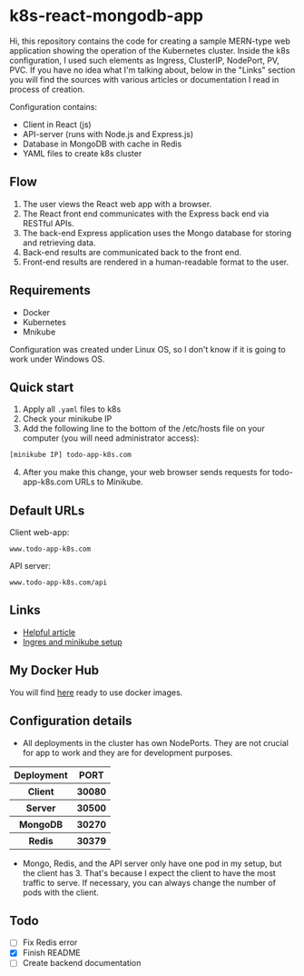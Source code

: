 # k8s-react-mongodb-app

Hi,
this repository contains the code for creating a sample MERN-type web application showing the operation of the Kubernetes cluster. Inside the k8s configuration, I used such elements as Ingress, ClusterIP, NodePort, PV, PVC. If you have no idea what I'm talking about, below in the "Links" section you will find the sources with various articles or documentation I read in process of creation.

Configuration contains:

- Client in React (js)
- API-server (runs with Node.js and Express.js)
- Database in MongoDB with cache in Redis
- YAML files to create k8s cluster

## Flow

1. The user views the React web app with a browser.
2. The React front end communicates with the Express back end via RESTful APIs.
3. The back-end Express application uses the Mongo database for storing and retrieving data.
4. Back-end results are communicated back to the front end.
5. Front-end results are rendered in a human-readable format to the user.

## Requirements

- Docker
- Kubernetes
- Mnikube

Configuration was created under Linux OS, so I don't know if it is going to work under Windows OS.

## Quick start

1. Apply all `.yaml` files to k8s
2. Check your minikube IP
3. Add the following line to the bottom of the /etc/hosts file on your computer (you will need administrator access):

  ```bash
  [minikube IP] todo-app-k8s.com
  ```
  
4. After you make this change, your web browser sends requests for todo-app-k8s.com URLs to Minikube.

## Default URLs

Client web-app:

```text
www.todo-app-k8s.com
```

API server:

```text
www.todo-app-k8s.com/api
```

## Links

- [Helpful article](https://l.facebook.com/l.php?u=https%3A%2F%2Fgithub.com%2Freact-static%2Freact-static%2Fdiscussions%2F1465%3Ffbclid%3DIwAR2gbS7yDgDT8G92iIXwA_BenD9wYDPq3k4b_6teIAy3Bnty3IBbB2GDdg4&h=AT0I0KHHzEbTPp-gCeikGkzl09qVRsZyPntJbpAtNdR7ws3PB0ARQ_Z7ZwA3hs43I-PUu0U6ns30jDGpC2YavukwYwbbq1Lz2RsBEcSa9YZeMwfQC9lkjEfZEmT3bQ)
- [Ingres and minikube setup](https://kubernetes.io/docs/tasks/access-application-cluster/ingress-minikube/)

## My Docker Hub

You will find [here](https://hub.docker.com/u/azalurg) ready to use docker images.

## Configuration details

- All deployments in the cluster has own NodePorts. They are not crucial for app to work and they are for development purposes.

<table>
  <tr>
    <th>Deployment</th>
    <th>PORT</th>
  </tr>
  <tr>
    <th>Client</th>
    <th>30080</th>
  </tr>
  <tr>
    <th>Server</th>
    <th>30500</th>
  </tr>
  <tr>
    <th>MongoDB</th>
    <th>30270</th>
  </tr>
  <tr>
    <th>Redis</th>
    <th>30379</th>
  </tr>
</table>

- Mongo, Redis, and the API server only have one pod in my setup, but the client has 3. That's because I expect the client to have the most traffic to serve. If necessary, you can always change the number of pods with the client.

## Todo

- [ ] Fix Redis error
- [X] Finish README
- [ ] Create backend documentation
